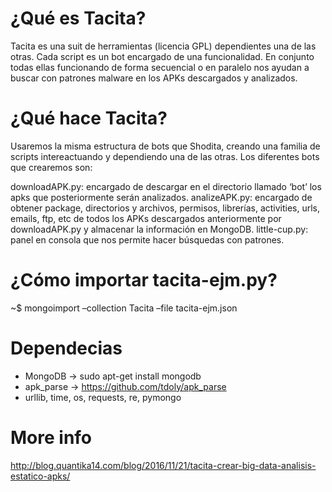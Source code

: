 # ¿Qué es Tacita?
Tacita es una suit de herramientas (licencia GPL) dependientes una de las otras. Cada script es un bot encargado de una funcionalidad. En conjunto todas ellas funcionando de forma secuencial o en paralelo nos ayudan a buscar con patrones malware en los APKs descargados y analizados.

# ¿Qué hace Tacita?
Usaremos la misma estructura de bots que Shodita, creando una familia de scripts intereactuando y dependiendo una de las otras. Los diferentes bots que crearemos son:

downloadAPK.py: encargado de descargar en el directorio llamado ‘bot’ los apks que posteriormente serán analizados.
analizeAPK.py: encargado de obtener package, directorios y archivos, permisos, librerías, activities, urls, emails, ftp, etc de todos los APKs descargados anteriormente por downloadAPK.py y almacenar la información en MongoDB.
little-cup.py: panel en consola que nos permite hacer búsquedas con patrones.

# ¿Cómo importar tacita-ejm.py?
~$ mongoimport –collection Tacita –file tacita-ejm.json

# Dependecias
- MongoDB -> sudo apt-get install mongodb
- apk_parse -> https://github.com/tdoly/apk_parse
- urllib, time, os, requests, re, pymongo

# More info
http://blog.quantika14.com/blog/2016/11/21/tacita-crear-big-data-analisis-estatico-apks/
